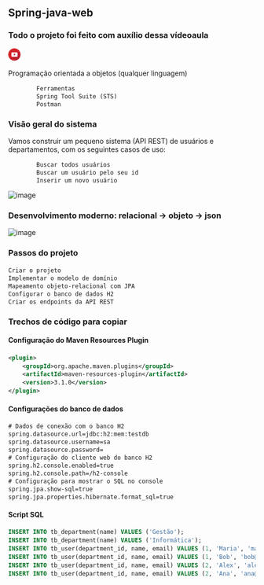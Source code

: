 ## Spring-java-web

### Todo o projeto foi feito com auxílio dessa vídeoaula

[![DevSuperior no Youtube](https://raw.githubusercontent.com/devsuperior/bds-assets/main/ds/yt-icon.png)](https://www.youtube.com/watch?v=D4frmIHAxEY)


 Programação orientada a objetos (qualquer linguagem)
               
            Ferramentas
            Spring Tool Suite (STS)
            Postman
  
### Visão geral do sistema

Vamos construir um pequeno sistema (API REST) de usuários e departamentos, com os seguintes casos de uso:

            Buscar todos usuários
            Buscar um usuário pelo seu id
            Inserir um novo usuário
            
   
   ![image](https://user-images.githubusercontent.com/74027319/150174562-7eff0c02-db7c-4b22-9e4e-b07192a723ea.png)
   
### Desenvolvimento moderno: relacional -> objeto -> json
  
   ![image](https://user-images.githubusercontent.com/74027319/150174776-e400dc60-f62d-4c47-ac29-8c44b8268088.png)
   
### Passos do projeto

    Criar o projeto
    Implementar o modelo de domínio
    Mapeamento objeto-relacional com JPA
    Configurar o banco de dados H2
    Criar os endpoints da API REST

### Trechos de código para copiar

#### Configuração do Maven Resources Plugin

```xml
<plugin>
	<groupId>org.apache.maven.plugins</groupId>
	<artifactId>maven-resources-plugin</artifactId>
	<version>3.1.0</version>
</plugin>
```
#### Configurações do banco de dados

```
# Dados de conexão com o banco H2
spring.datasource.url=jdbc:h2:mem:testdb
spring.datasource.username=sa
spring.datasource.password=
# Configuração do cliente web do banco H2
spring.h2.console.enabled=true
spring.h2.console.path=/h2-console
# Configuração para mostrar o SQL no console
spring.jpa.show-sql=true
spring.jpa.properties.hibernate.format_sql=true
```

#### Script SQL

```sql
INSERT INTO tb_department(name) VALUES ('Gestão');
INSERT INTO tb_department(name) VALUES ('Informática');
INSERT INTO tb_user(department_id, name, email) VALUES (1, 'Maria', 'maria@gmail.com');
INSERT INTO tb_user(department_id, name, email) VALUES (1, 'Bob', 'bob@gmail.com');
INSERT INTO tb_user(department_id, name, email) VALUES (2, 'Alex', 'alex@gmail.com');
INSERT INTO tb_user(department_id, name, email) VALUES (2, 'Ana', 'ana@gmail.com');




